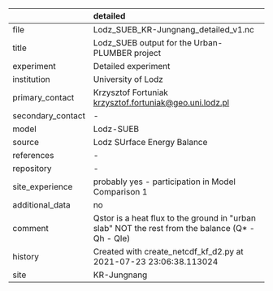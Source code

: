 |                   | detailed                                                                                         |
|:------------------|:-------------------------------------------------------------------------------------------------|
| file              | Lodz_SUEB_KR-Jungnang_detailed_v1.nc                                                             |
| title             | Lodz_SUEB output for the Urban-PLUMBER project                                                   |
| experiment        | Detailed experiment                                                                              |
| institution       | University of Lodz                                                                               |
| primary_contact   | Krzysztof Fortuniak krzysztof.fortuniak@geo.uni.lodz.pl                                          |
| secondary_contact | -                                                                                                |
| model             | Lodz-SUEB                                                                                        |
| source            | Lodz SUrface Energy Balance                                                                      |
| references        | -                                                                                                |
| repository        | -                                                                                                |
| site_experience   | probably yes - participation in Model Comparison 1                                               |
| additional_data   | no                                                                                               |
| comment           | Qstor is a heat flux to the ground in "urban slab" NOT the rest from the balance (Q* - Qh - Qle) |
| history           | Created with create_netcdf_kf_d2.py at 2021-07-23 23:06:38.113024                                |
| site              | KR-Jungnang                                                                                      |
